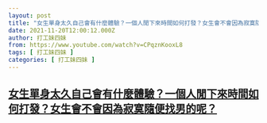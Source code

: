 ```yaml
---
layout: post
title: "女生單身太久自己會有什麼體驗？一個人閒下來時間如何打發？女生會不會因為寂寞隨便找男的呢？"
date: 2021-11-20T12:00:12.000Z
author: 打工妹四妹
from: https://www.youtube.com/watch?v=CPqznKooxL8
tags: [ 打工妹四妹 ]
categories: [ 打工妹四妹 ]
---
```

<!--1637409612000-->
[女生單身太久自己會有什麼體驗？一個人閒下來時間如何打發？女生會不會因為寂寞隨便找男的呢？](https://www.youtube.com/watch?v=CPqznKooxL8)
------

<div>

</div>
